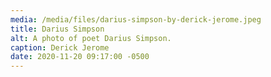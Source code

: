 ```yaml
---
media: /media/files/darius-simpson-by-derick-jerome.jpeg
title: Darius Simpson
alt: A photo of poet Darius Simpson.
caption: Derick Jerome
date: 2020-11-20 09:17:00 -0500
---
```

